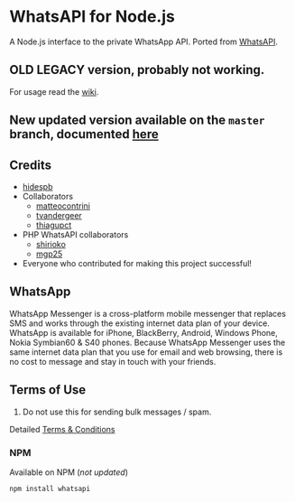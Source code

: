 # WhatsAPI for Node.js

A Node.js interface to the private WhatsApp API. Ported from [WhatsAPI](https://github.com/mgp25/WhatsAPI-Official).

## OLD LEGACY version, probably not working.
For usage read the [wiki](https://github.com/hidespb/node-whatsapi/wiki/Documentation).

## New updated version available on the `master` branch, documented [here](https://github.com/hidespb/node-whatsapi/wiki/Documentation-guide-(v1))

## Credits
- [hidespb](https://github.com/hidespb)
- Collaborators
  - [matteocontrini](https://github.com/matteocontrini)
  - [tvandergeer](https://github.com/tvandergeer)
  - [thiagupct](https://github.com/thiagupct)
- PHP WhatsAPI collaborators
  - [shirioko](https://github.com/shirioko)
  - [mgp25](https://github.com/mgp25)
- Everyone who contributed for making this project successful!

## WhatsApp
WhatsApp Messenger is a cross-platform mobile messenger that replaces SMS and works through the existing internet data plan of your device. WhatsApp is available for iPhone, BlackBerry, Android, Windows Phone, Nokia Symbian60 & S40 phones. Because WhatsApp Messenger uses the same internet data plan that you use for email and web browsing, there is no cost to message and stay in touch with your friends.

## Terms of Use
1. Do not use this for sending bulk messages / spam.

Detailed [Terms & Conditions](http://www.whatsapp.com/legal/)

### NPM
Available on NPM (*not updated*)
```
npm install whatsapi
```

